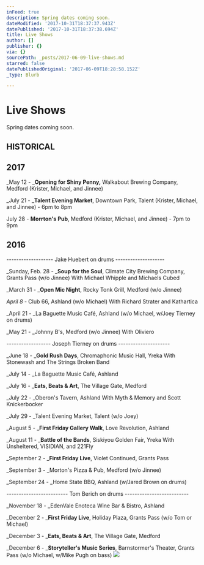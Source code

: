 ```yaml
---
inFeed: true
description: Spring dates coming soon.
dateModified: '2017-10-31T18:37:37.943Z'
datePublished: '2017-10-31T18:37:38.694Z'
title: Live Shows
author: []
publisher: {}
via: {}
sourcePath: _posts/2017-06-09-live-shows.md
starred: false
datePublishedOriginal: '2017-06-09T18:28:58.152Z'
_type: Blurb

---
```

# Live Shows

Spring dates coming soon.

## HISTORICAL

## 2017

_May 12 - _**Opening for Shiny Penny,** Walkabout Brewing Company, Medford (Krister, Michael, and Jinnee)

_July 21 - _**Talent Evening Market**, Downtown Park, Talent (Krister, Michael, and Jinnee) - 6pm to 8pm

July 28 - **Morrton's Pub**, Medford (Krister, Michael, and Jinnee) - 7pm to 9pm

## 2016

------------------- Jake Huebert on drums --------------------

_Sunday, Feb. 28 - _**Soup for the Soul**, Climate City Brewing Company, Grants Pass (w/o Jinnee) With Michael Whipple and Michaels Cubed

_March 31 - _**Open Mic Night**, Rocky Tonk Grill, Medford (w/o Jinnee)

_April 8 -_ Club 66, Ashland (w/o Michael) With Richard Strater and Kathartica

_April 21 - _La Baguette Music Café, Ashland (w/o Michael, w/Joey Tierney on drums)

_May 21 - _Johnny B's, Medford (w/o Jinnee) With Oliviero

------------------ Joseph Tierney on drums ---------------------

_June 18 - _**Gold Rush Days**, Chromaphonic Music Hall, Yreka With Stonewash and The Strings Broken Band

_July 14 - _La Baguette Music Café, Ashland

_July 16 - _**Eats, Beats & Art**, The Village Gate, Medford

_July 22 - _Oberon's Tavern, Ashland With Myth & Memory and Scott Knickerbocker

_July 29 - _Talent Evening Market, Talent (w/o Joey)

_August 5 - _**First Friday Gallery Walk**, Love Revolution, Ashland

_August 11 - _**Battle of the Bands**, Siskiyou Golden Fair, Yreka With Unsheltered, VISIDIAN, and 221Fly

_September 2 - _**First Friday Live**, Violet Continued, Grants Pass

_September 3 - _Morton's Pizza & Pub, Medford (w/o Jinnee)

_September 24 - _Home State BBQ, Ashland (w/Jared Brown on drums)

------------------------- Tom Berich on drums --------------------------

_November 18 - _EdenVale Enoteca Wine Bar & Bistro, Ashland

_December 2 - _**First Friday Live**, Holiday Plaza, Grants Pass (w/o Tom or Michael)

_December 3 - _**Eats, Beats & Art**, The Village Gate, Medford

_December 6 - _**Storyteller's Music Series**, Barnstormer's Theater, Grants Pass (w/o Michael, w/Mike Pugh on bass)
![](https://s3-us-west-2.amazonaws.com/the-grid-img/p/489776f71c7bb9ffbf55858ff6ab442a18b076a4.png)